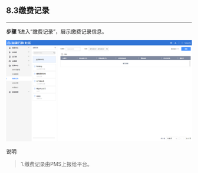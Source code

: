 ## 8.3缴费记录

---

**步骤 1**进入“缴费记录”，展示缴费记录信息。

![](/assets/jiao-fei-ji-lu.png)

说明

> 1.缴费记录由PMS上报给平台。



